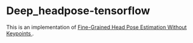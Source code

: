 # Deep_headpose-tensorflow

This is an implementation of [Fine-Grained Head Pose Estimation Without Keypoints
](https://arxiv.org/abs/1710.00925).  
